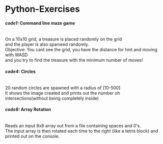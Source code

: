 # Python-Exercises
<h4><i>code1:</i> <b>Command line maze game</b></h4> <br>
  On a 10x10 grid, a treasure is placed randomly on the grid <br>
  and the player is also spanwed randomly. <br>
  Objective: You cant see the grid, you have the distance for hint and moving with WASD <br>
    and you try to find the treasure with the minimum number of moves! <br>
    
<h4><i>code4:</i> <b>Circles</b></h4> <br>
  20 random circles are spawned with a radius of [10-500] <br>
  It shows the image created and prints out the number oh intersections(without being completely inside) <br>

<h4><i>code8:</i> <b>Array Rotation</b></h4> <br>
  Reads an input 8x8 array out from a file containing spaces and 0's. <br>
  The input array is then rotated each time to the right (like a tetris block) and printed out on the console. <br>
